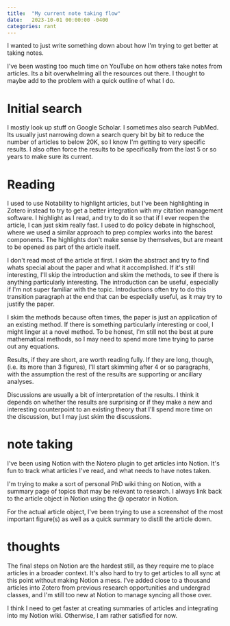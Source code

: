 ```yaml
---
title:  "My current note taking flow"
date:   2023-10-01 00:00:00 -0400
categories: rant
---
```



I wanted to just write something down about how I'm trying to get better at taking notes.

I've been wasting too much time on YouTube on how others take notes from articles. Its a bit overwhelming all the resources out there. I thought to maybe add to the problem with a quick outline of what I do.

# Initial search
I mostly look up stuff on Google Scholar. I sometimes also search PubMed. Its usually just narrowing down a search query bit by bit to reduce the number of articles to below 20K, so I know I'm getting to very specific results. I also often force the results to be specifically from the last 5 or so years to make sure its current.

# Reading
I used to use Notability to highlight articles, but I've been highlighting in Zotero instead to try to get a better integration with my citation management software. I highlight as I read, and try to do it so that if I ever reopen the article, I can just skim really fast. I used to do policy debate in highschool, where we used a similar approach to prep complex works into the barest components. The highlights don't make sense by themselves, but are meant to be opened as part of the article itself.

I don't read most of the article at first. I skim the abstract and try to find whats special about the paper and what it accomplished. If it's still interesting, I'll skip the introduction and skim the methods, to see if there is anything particularly interesting. The introduction can be useful, especially if I'm not super familiar with the topic. Introductions often try to do this transition paragraph at the end that can be especially useful, as it may try to justify the paper.

I skim the methods because often times, the paper is just an application of an existing method. If there is something particularly interesting or cool, I might linger at a novel method. To be honest, I'm still not the best at pure mathematical methods, so I may need to spend more time trying to parse out any equations.

Results, if they are short, are worth reading fully. If they are long, though, (i.e. its more than 3 figures), I'll start skimming after 4 or so paragraphs, with the assumption the rest of the results are supporting or ancillary analyses.

Discussions are usually a bit of interpretation of the results. I think it depends on whether the results are surprising or if they make a new and interesting counterpoint to an existing theory that I'll spend more time on the discussion, but I may just skim the discussions.


# note taking

I've been using Notion with the Notero plugin to get articles into Notion. It's fun to track what articles I've read, and what needs to have notes taken.

I'm trying to make a sort of personal PhD wiki thing on Notion, with a summary page of topics that may be relevant to research. I always link back to the article object in Notion using the @ operator in Notion.

For the actual article object, I've been trying to use a screenshot of the most important figure(s) as well as a quick summary to distill the article down.

# thoughts

The final steps on Notion are the hardest still, as they require me to place articles in a broader context. It's also hard to try to get articles to all sync at this point without making Notion a mess. I've added close to a thousand articles into Zotero from previous research opportunities and undergrad classes, and I'm still too new at Notion to manage syncing all those over.

I think I need to get faster at creating summaries of articles and integrating into my Notion wiki. Otherwise, I am rather satisfied for now.